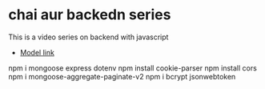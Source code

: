 # chai aur backedn series

This is a video series on backend with javascript
- [Model link](https://app.eraser.io/workspace/YtPqZ1VogxGy1jzIDkzj)

npm i mongoose express dotenv
npm install cookie-parser
npm install cors
npm i mongoose-aggregate-paginate-v2
npm i bcrypt jsonwebtoken